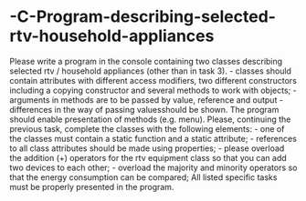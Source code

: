 # -C-Program-describing-selected-rtv-household-appliances
Please write a program in the console containing two classes describing selected rtv / household appliances (other than in task 3). - classes should contain attributes with different access modifiers, two different constructors including a copying constructor and several methods to work with objects; - arguments in methods are to be passed by value, reference and output - differences in the way of passing values ​​should be shown. The program should enable presentation of methods (e.g. menu).   Please, continuing the previous task, complete the classes with the following elements: - one of the classes must contain a static function and a static attribute; - references to all class attributes should be made using properties; - please overload the addition (+) operators for the rtv equipment class so that you can add two devices to each other; - overload the majority and minority operators so that the energy consumption can be compared; All listed specific tasks must be properly presented in the program.
